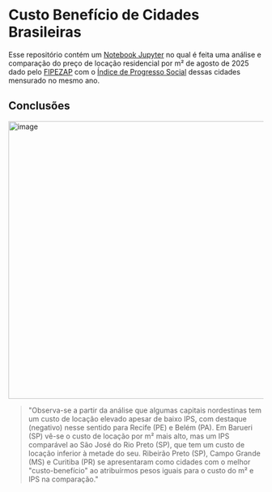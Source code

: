 # Custo Benefício de Cidades Brasileiras 

Esse repositório contém um [Notebook Jupyter](moradia.ipynb) no qual é feita uma análise e comparação do preço de locação residencial por m² de agosto de 2025 dado pelo [FIPEZAP](https://www.fipe.org.br/pt-br/indices/fipezap/) com o [Índice de Progresso Social](https://ipsbrasil.org.br/pt) dessas cidades mensurado no mesmo ano.

## Conclusões

<img width="800" height="548" alt="image" src="https://github.com/user-attachments/assets/b37a0491-a6c6-41ca-a706-5485e8f56f01" />

> "Observa-se a partir da análise que algumas capitais nordestinas tem um custo de locação elevado apesar de baixo IPS, com destaque (negativo) nesse sentido para Recife (PE) e Belém (PA). Em Barueri (SP) vê-se o custo de locação por m² mais alto, mas um IPS comparável ao São José do Rio Preto (SP), que tem um custo de locação inferior à metade do seu. Ribeirão Preto (SP), Campo Grande (MS) e Curitiba (PR) se apresentaram como cidades com o melhor "custo-benefício" ao atribuírmos pesos iguais para o custo do m² e IPS na comparação."

